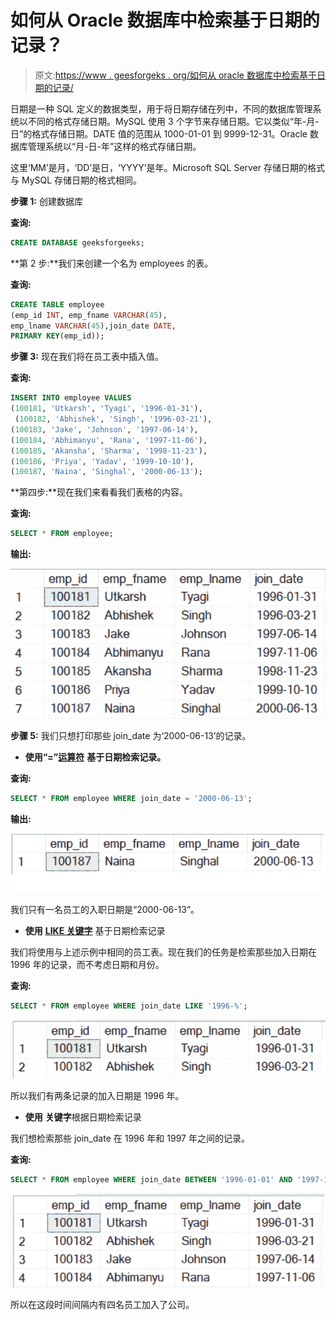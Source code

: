 # 如何从 Oracle 数据库中检索基于日期的记录？

> 原文:[https://www . geesforgeks . org/如何从 oracle 数据库中检索基于日期的记录/](https://www.geeksforgeeks.org/how-to-retrieve-the-records-based-on-a-date-from-oracle-database/)

日期是一种 SQL 定义的数据类型，用于将日期存储在列中，不同的数据库管理系统以不同的格式存储日期。MySQL 使用 3 个字节来存储日期。它以类似“年-月-日”的格式存储日期。DATE 值的范围从 1000-01-01 到 9999-12-31。Oracle 数据库管理系统以“月-日-年”这样的格式存储日期。

这里‘MM’是月，‘DD’是日，‘YYYY’是年。Microsoft SQL Server 存储日期的格式与 MySQL 存储日期的格式相同。

**步骤 1:** 创建数据库

**查询:**

```sql
CREATE DATABASE geeksforgeeks;
```

**第 2 步:**我们来创建一个名为 employees 的表。

**查询:**

```sql
CREATE TABLE employee
(emp_id INT, emp_fname VARCHAR(45), 
emp_lname VARCHAR(45),join_date DATE, 
PRIMARY KEY(emp_id));
```

**步骤 3:** 现在我们将在员工表中插入值。

**查询:**

```sql
INSERT INTO employee VALUES 
(100181, 'Utkarsh', 'Tyagi', '1996-01-31'),
 (100182, 'Abhishek', 'Singh', '1996-03-21'), 
(100183, 'Jake', 'Johnson', '1997-06-14'), 
(100184, 'Abhimanyu', 'Rana', '1997-11-06'), 
(100185, 'Akansha', 'Sharma', '1998-11-23'), 
(100186, 'Priya', 'Yadav', '1999-10-10'),
(100187, 'Naina', 'Singhal', '2000-06-13');
```

**第四步:**现在我们来看看我们表格的内容。

**查询:**

```sql
SELECT * FROM employee;
```

**输出:**

![](img/91507d5b4d2570047d50901d95d11b3f.png)

**步骤 5:** 我们只想打印那些 join_date 为‘2000-06-13’的记录。

*   **使用“=”**[**运算符**](https://www.geeksforgeeks.org/sql-operators/) **基于日期检索记录。**

**查询:**

```sql
SELECT * FROM employee WHERE join_date = '2000-06-13';
```

**输出:**

![](img/c6a8074aa20ac16be55f7197b9971cc9.png)

我们只有一名员工的入职日期是“2000-06-13”。

*   **使用** [**LIKE 关键字**](https://www.geeksforgeeks.org/sql-like/) 基于日期检索记录

我们将使用与上述示例中相同的员工表。现在我们的任务是检索那些加入日期在 1996 年的记录，而不考虑日期和月份。

**查询:**

```sql
SELECT * FROM employee WHERE join_date LIKE '1996-%';
```

![](img/0cacf12b5300206274c76edb82c5365b.png)

所以我们有两条记录的加入日期是 1996 年。

*   **使用** **关键字**根据日期检索记录

我们想检索那些 join_date 在 1996 年和 1997 年之间的记录。

**查询:**

```sql
SELECT * FROM employee WHERE join_date BETWEEN '1996-01-01' AND '1997-12-31';
```

![](img/7ff1c49a8addcd532bb1b5624cd840b7.png)

所以在这段时间间隔内有四名员工加入了公司。